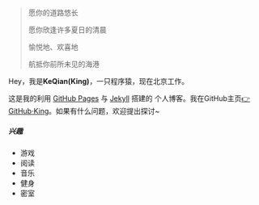 > 愿你的道路悠长
>
> 愿你欣逢许多夏日的清晨
>
> 愉悦地、欢喜地
>
> 航抵你前所未见的海港

<p>Hey，我是<strong>KeQian(King)</strong>，一只程序猿，现在北京工作。</p>

<p>这是我的利用 <a href="https://pages.github.com/">GitHub Pages</a> 与 <a href="http://jekyll.com.cn/">Jekyll</a> 搭建的 个人博客。我在GitHub主页<a href="https://github.com/KeQianWang">👉GitHub·King</a>。如果有什么问题，欢迎提出探讨~</p>



##### 兴趣

* 游戏
* 阅读
* 音乐
* 健身
* 密室
